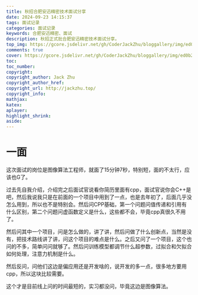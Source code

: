 ```yaml
---
title: 秋招合肥安迅精密技术面试分享
date: 2024-09-23 14:15:37
tags: 面试记录
categories: 面试记录
keywords: 合肥安迅精密、面试
description: 秋招正式批合肥安迅精密技术面试分享。
top_img: https://gcore.jsdelivr.net/gh/CoderJackZhu/bloggallery/img/ed0b2439c6e30589320d7561ef5af581.jpeg
comments: true
cover: https://gcore.jsdelivr.net/gh/CoderJackZhu/bloggallery/img/ed0b2439c6e30589320d7561ef5af581.jpeg
toc:
toc_number:
copyright:
copyright_author: Jack Zhu
copyright_author_href: 
copyright_url: http://jackzhu.top/
copyright_info: 
mathjax: 
katex: 
aplayer: 
highlight_shrink: 
aside: 
---
```


# 一面

这次面试的岗位是图像算法工程师，就面了15分钟7秒，特别短，面的不太行，应该也G了。

过去先自我介绍，介绍完之后面试官说看你简历里面有cpp，面试官说你会C++是吧，然后我说我只是在前面的一个项目中用到了一点，也是去年初了，后面几乎没怎么用到，所以也不是特别会。然后问CPP基础，第一个问题问值传递和引用有什么区别，第二个问题问虚函数定义是什么，这些都不会，毕竟cpp真很久不用了。

然后问其中一个项目，问是怎么做的，讲了讲，然后问做了什么创新点，当然是没有，把技术路线讲了讲，问这个项目的难点是什么。之后又问了一个项目，这个也问的不多，简单问问就够了。然后问训练模型都调节什么超参数，过拟合和欠拟合如何处理，注意力机制是什么。

然后反问，问他们这边是偏应用还是开发啥的，说开发的多一点，很多地方要用cpp，所以这块比较需要。

这个才是目前线上问的时间最短的，实习都没问，毕竟这边是图像算法。